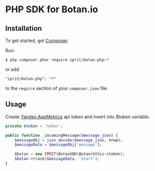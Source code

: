 PHP SDK for Botan.io
================

Installation
------------
To get started, get [Composer](http://getcomposer.org/download/).

 Run:
 ```
 $ php composer.phar require iprit/botan-php:*
 ```
 or add
 ```
 "iprit/botan-php": "*"
 ```
 to the `require` section of your `composer.json` file.


Usage
-----
Create [Yandex.AppMetrica](https://appmetrica.yandex.com/) api token and insert into $token variable.
 ```php
 private $token = 'token';

 public function _incomingMessage($message_json) {
     $messageObj = json_decode($message_json, true);
     $messageData = $messageObj['message'];

     $botan = new IPRIT\BotanSDK\Botan($this->token);
     $botan->track($messageData, 'Start');
 }
 ```